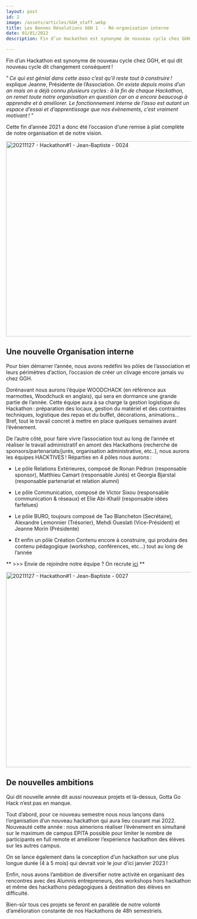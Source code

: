 ```yaml
---
layout: post
id: 2
image: /assets/articles/GGH_staff.webp
title: Les Bonnes Résolutions GGH 1  - Ré-organisation interne
date: 01/01/2022
description: Fin d’un Hackathon est synonyme de nouveau cycle chez GGH, et qui dit nouveau cycle dit changement conséquent ! Au programme, ménage de printemps et ré-organisation interne. Ce qui est génial dans cette asso c’est qu’il reste tout à construire ! explique Jeanne, Présidente de l’Association. On existe depuis moins d’un an

---
```


<hback>
<hcontent>


Fin d’un Hackathon est synonyme de nouveau cycle chez GGH, et qui dit nouveau cycle dit 
changement conséquent ! 

" *Ce qui est génial dans cette asso c’est qu’il reste tout à construire !* explique Jeanne,
 Présidente de l’Association. *On existe depuis moins d’un an mais on a déjà connu
 plusieurs cycles :  à la fin de chaque Hackathon, on remet toute notre organisation 
en question car on a encore beaucoup à apprendre et à améliorer. Le fonctionnement 
interne de l’asso est autant un espace d’essai et d’apprentissage que nos évènements, 
c’est vraiment motivant !* "

Cette fin d’année 2021 a donc été l’occasion d’une remise à plat complète de notre 
organisation et de notre vision. 

<img src="https://live.staticflickr.com/65535/51786097658_4a511127f3_c.jpg" width="800" height="533" alt="20211127 - Hackathon#1 - Jean-Baptiste - 0024">



## Une nouvelle Organisation interne
Pour bien démarrer l’année, nous avons redéfini les pôles de l’association et leurs 
périmètres d’action, l’occasion de créer un clivage encore jamais vu chez GGH. 

Dorénavant nous aurons l’équipe WOODCHACK (en référence aux marmottes, Woodchuck en anglais),
 qui sera en dormance une grande partie de l’année. Cette équipe aura à sa charge la gestion
 logistique du Hackathon : préparation des locaux, gestion du matériel et des contraintes 
techniques, logistique des repas et du buffet, décorations, animations… Bref, tout le 
travail concret à mettre en place quelques semaines avant l’évènement. 

De l’autre côté, pour faire vivre l’association tout au long de l’année et réaliser 
le travail administratif en amont des Hackathons (recherche de sponsors/partenariats/jurés, 
organisation administrative, etc..), nous aurons les équipes HACKTIVES ! Réparties en 4 
pôles nous aurons : 

-    Le pôle Relations Extérieures, composé de Ronan Pédron (responsable sponsor), 
Matthieu Camart (responsable Jurés) et Georgia Bjarstal (responsable partenariat et 
relation alumni) 

-    Le pôle Communication, composé de Victor Sixou (responsable communication & réseaux) 
et Elie Abi-Khalil (responsable idées farfelues) 

-    Le pôle BURO, toujours composé de Tao Blancheton (Secrétaire), Alexandre Lemonnier 
(Trésorier), Mehdi Oueslati (Vice-Président) et Jeanne Morin (Présidente) 

-    Et enfin un pôle Création Contenu encore à construire, qui produira des contenu 
pédagogique (workshop, conférences, etc…) tout au long de l’année 



** >>> Envie de rejoindre notre équipe ? On recrute [ici](https://forms.office.com/r/FedcuQtKNt) **



<img src="https://live.staticflickr.com/65535/51786718800_a3becd7d97_c.jpg" width="800" height="533" alt="20211127 - Hackathon#1 - Jean-Baptiste - 0027">

## De nouvelles ambitions

Qui dit nouvelle année dit aussi nouveaux projets et là-dessus, Gotta Go Hack n’est pas 
en manque.  

Tout d’abord, pour ce nouveau semestre nous nous lançons dans l’organisation d’un nouveau 
hackathon qui aura lieu courant mai 2022. Nouveauté cette année : nous aimerions réaliser 
l’évènement en simultané sur le maximum de campus EPITA possible pour limiter le nombre de 
participants en full remote et améliorer l’expérience hackathon des élèves sur les autres 
campus. 

On se lance également dans la conception d’un hackathon sur une plus longue durée 
(4 à 5 mois) qui devrait voir le jour d’ici janvier 2023 ! 

Enfin, nous avons l’ambition de diversifier notre activité en organisant des 
rencontres avec des Alumnis entrepreneurs, des workshops hors hackathon et même des 
hackathons pédagogiques à destination des élèves en difficulté.   

Bien-sûr tous ces projets se feront en parallèle de notre volonté d’amélioration constante 
de nos Hackathons de 48h semestriels. 

</hcontent>
</hback>